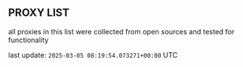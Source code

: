 ## PROXY LIST

all proxies in this list were collected from open sources and tested for functionality

last update: `2025-03-05 08:19:54.073271+00:00` UTC